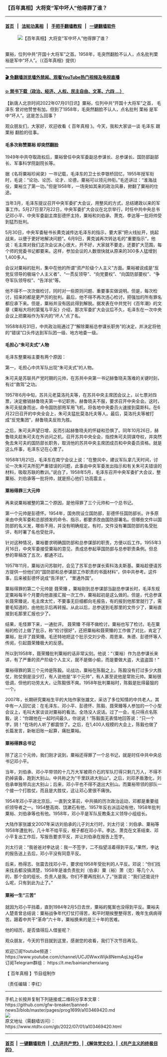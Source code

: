 ### 【百年真相】大将变“军中坏人”他得罪了谁？
------------------------

#### [首页](https://github.com/gfw-breaker/banned-news3/blob/master/README.md) &nbsp;&nbsp;|&nbsp;&nbsp; [法轮功真相](https://github.com/begood0513/basic/blob/master/README.md)  &nbsp;&nbsp;|&nbsp;&nbsp; [手把手翻墙教程](https://github.com/gfw-breaker/guides/wiki)  &nbsp;&nbsp;|&nbsp;&nbsp; [一键翻墙软件](https://github.com/gfw-breaker/nogfw/blob/master/README.md)  



<div><div class="featured_image">
 <figure>
  <img alt="【百年真相】大将变“军中坏人”他得罪了谁？" src="https://i.ntdtv.com/assets/uploads/2022/07/maxresdefault-12-800x450.jpg"/>
 </figure><br/>
 <span class="caption">
  粟裕，位列中共“开国十大将军”之首。1958年，毛突然翻脸不认人，点名批判栗裕是军中“坏人”。（《百年真相》提供）
 </span>
</div>
</div><hr/>

#### [ 🎬  免翻墙浏览墙外禁闻、观看YouTube热门视频及电视直播](https://github.com/gfw-breaker/HelloWorld)

#### [ 💥  禁书下载（政治、经济、人权、民主自由、文革、六四 ...）](https://github.com/gfw-breaker/books/blob/master/README.md)

<div><div class="post_content" itemprop="articleBody">
 <p>
  【新唐人北京时间2022年07月01日讯】粟裕，位列中共“开国十大将军”之首，
  <ok href="https://www.ntdtv.com/gb/毛泽东.htm">
   毛泽东
  </ok>
  曾对他赞誉有加。但到了1958年，毛突然翻脸不认人，点名批判
  <ok href="https://www.ntdtv.com/gb/栗裕.htm">
   栗裕
  </ok>
  是军中“坏人”。这是怎么回事？
 </p>
 <p>
  观众朋友们，大家好，欢迎收看《
  <ok href="https://www.ntdtv.com/gb/百年真相.htm">
   百年真相
  </ok>
  》。今天，我和大家谈一谈
  <ok href="https://www.ntdtv.com/gb/毛泽东.htm">
   毛泽东
  </ok>
  跟
  <ok href="https://www.ntdtv.com/gb/栗裕.htm">
   栗裕
  </ok>
  翻脸的往事。
 </p>
 <div class="video_fit_container">
 </div>
 <h4>
  毛多次称赞粟裕 却突然翻脸
 </h4>
 <p>
  1949年中共夺取政权后，粟裕曾任中央军委副总参谋长、总参谋长、国防部副部长、军事科学院副院长等。
 </p>
 <p>
  据《名将粟裕珍闻录》一书记载，毛泽东的卫士长李银桥回忆，1955年授军衔时，毛说：“论功、论历、论才、论德，粟裕可以领元帅衔。”毛还讲过：“淮海战役，粟裕立了第一功。”但是1958年，一场突如其来的政治风暴，掀翻了粟裕的仕途。
 </p>
 <p>
  当年3月，毛泽东提议召开中央军委扩大会议，用整风的方式，总结建政以来的军事工作。5月27日至7月22日，中央军委扩大会议在北京举行，时任中共中央总书记邓小平、中央军委副主席彭德怀主持，粟裕和刘伯承、萧克、李达等一批将帅受到猛烈批判。
 </p>
 <p>
  5月30日，中央军委秘书长黄克诚传达毛泽东的指示，要大家“把火线扯开，挑起战来，以便于更好地解决问题”。6月9日，黄克诚再次转达毛的“重要指示”，他说：毛主席对我们这次会议决心很大，开不好，大家就不要走。还要扩大范围，每个师的党委书记都要来。这样，参加会议的人数很快就从原来的300多人猛增到1,400多人。
 </p>
 <p>
  会议对粟裕的批判，集中在他的所谓“资产阶级个人主义”方面。粟裕被说成是“反党反领导的极端个人主义者”、“一贯反领导”、“向党要权”、“向国防部要权”、“争夺军队领导权”、“告洋状”等。
 </p>
 <p>
  他不得不一次次做检讨，同时对一些原则问题、重要事实做说明。但是，每次检讨，招来的都是更严厉的批判。最后，他不得不再次违心检讨，把强加的所有罪名都应承下来。但是，粟裕并没有因此得到解脱。据发表在中共党刊《百年潮》的文章《粟裕大将的蒙冤与平反》介绍，那次军委扩大会议后不久，毛泽东在一次中央会议上把粟裕作为军内的“坏人”点了名。
 </p>
 <p>
  1958年8月31日，中共政治局通过了“解除粟裕总参谋长职务”的决定，并决定将他的“错误”口头传达到军队团一级、地方地委一级。
 </p>
 <h4>
  毛担心“朱可夫式”人物
 </h4>
 <p>
  毛泽东整粟裕主要有两个原因：
 </p>
 <p>
  第一，毛担心中共军队出现“朱可夫式”的人物。
 </p>
 <p>
  朱可夫是苏联共产党时期的元帅，在苏共中央第一书记赫鲁晓夫落难的关键时刻，有过“救驾”之功。
 </p>
 <p>
  1957年6月中旬，苏共元老莫洛托夫等，在苏共中央主席团会议上，以七票对四票，决定撤销赫鲁晓夫第一书记职务。赫鲁晓夫不服，要求召开中央全会。这时，朱可夫挺身而出，命令国防部用军用飞机，将各地中央委员火速接到莫斯科。在6月22日召开的中央全会上，朱可夫猛批莫洛托夫等人。最后，莫洛托夫等被打成“反党集团”，赫鲁晓夫反败为胜。
 </p>
 <p>
  之后，朱可夫声望日增，反而引起赫鲁晓夫的怀疑和恐惧了。同年10月26日，赫鲁晓夫趁朱可夫在外访问之机，召开苏共中央全会，指控朱可夫阴谋夺权，并突然免去朱可夫的国防部长职务，取消他的苏共中央主席团成员和中央委员资格。就是这么件事，毛泽东记在心里了。
 </p>
 <p>
  1958年1月21日，毛泽东在南宁会议上说：“在整风中，建议军队拿几天时间，讨论一次朱可夫所犯严重错误的问题，此事由中央军委发出指示和有关朱可夫错误的材料，吸取苏联的教训。”说白了，1958年5月，毛泽东召开中央军委扩大会议，整粟裕、刘伯承等一批将帅，就是担心他们
  <ok href="https://www.ntdtv.com/gb/功高震主.htm">
   功高震主
  </ok>
  。
 </p>
 <h4>
  粟裕得罪三大元帅
 </h4>
 <p>
  再来说粟裕被整的第二个原因，是他得罪了三个元帅和一个总书记。
 </p>
 <p>
  第一个元帅是彭德怀。1954年，国务院设立国防部，彭德怀任国防部长。许多原来由中央军委和总部颁发的命令、指示，都要求改由国防部署名。但哪些文件以国防部的名义发，哪些不用，并没有明确规定。有时，文件没有署国防部的名受批评，有时署了名也受批评。
 </p>
 <p>
  针对这种情况，粟裕要求明确国防部和总参谋部的职责，方便以后工作。1955年3月16日，中央军委接受粟裕的意见，责成总参起草国防部与总参职责条例。但总参的草稿改了五次，都通不过。
 </p>
 <p>
  1957年11月，粟裕访问苏联时，会见了苏军总参谋长索科洛夫斯基。粟裕趁便请苏方提供一份他们的“国防部和总参谋部工作职责的书面材料”，供中共参考。这件事，后来被彭德怀说成“告洋状”，“里通外国”。
 </p>
 <p>
  粟裕得罪的第二个元帅是
  <ok href="https://www.ntdtv.com/gb/聂荣臻.htm">
   聂荣臻
  </ok>
  。粟裕刚到总参谋部当副总参谋长时，毛泽东规定粟裕每半个月要向他直接汇报一次工作，粟裕起初是这么做的。但是，代总参谋长聂荣臻说，毛主席太忙，不要事无巨细都向毛报告，有的报到他那里就行了，需要毛知道的，由他批示后再转报。从此以后，总参送到毛那里的文件少了，粟裕直接到毛那里汇报也少了。
 </p>
 <p>
  结果，毛怪罪下来，一通批评。
  <ok href="https://www.ntdtv.com/gb/聂荣臻.htm">
   聂荣臻
  </ok>
  不得不做检讨，粟裕也写了检讨。毛在粟裕的检讨上做了批示，称“检讨很好”，还把粟裕和聂荣臻的工作做了对比，肯定了粟裕，批评了聂荣臻。毛还特地把这个批示交刘少奇、周恩来、朱德、彭德怀等人传阅，引起聂荣臻极大的反感。
 </p>
 <p>
  所以到1958年，聂荣臻批判粟裕的话非常尖刻。他说：“（粟裕）作为总参谋长来讲，有了严重的资产阶级个人主义，就不是做小偷，而是要做大盗，大盗盗国！”
 </p>
 <p>
  粟裕得罪的第三个元帅是陈毅。论战功，粟裕在陈毅之上。陈毅没有打过多少大胜仗，败仗倒是没少打，有人说他是“半个元帅”，有人甚至说他是常败元帅。粟裕很低调，但他的功劳太大，让陈毅很不爽。1958年批判粟裕时，陈毅是批得最狠的一个。
 </p>
 <p>
  2007年，长期研究粟裕生平的大陆作家张雄文，采访了多位知情的中共老人。其中有一人回忆说：在毛泽东、邓小平、彭德怀、陈毅、聂荣臻等人参加的一个小型会议上，毛叫大家谈谈对粟裕的看法。全场没人说话。过了一会，毛只得点名陈毅，说：“你跟他在一起时间最久，你说说！”陈毅面无表情地回答说：“只一个字，阴！”在场的人听了都震惊了。之后，在1,400人规模的大会上，陈毅也做了长篇发言，新帐旧账一起算，痛批粟裕。
 </p>
 <h4>
  粟裕得罪总书记
 </h4>
 <p>
  除了这三个元帅，我们刚才说到，粟裕还得罪了一个总书记，就是时任中共中央总书记邓小平。
 </p>
 <p>
  当年，刘伯承、邓小平带领的十几万大军被蒋介石的军队打得只剩几万人，不得不扔掉装备，跑到大别山。中共称之为“千里跃进大别山”。之后，刘邓矛盾激化，刘伯承单独带兵出大别山；后来，邓小平也不得不退出大别山。而粟裕带领的部队一个接一个打胜仗，而且是大胜仗，这让邓心里很不痛快。
 </p>
 <p>
  1954年邓小平进北京后，一直到文革前，中共搞的历次政治运动，邓都是重要组织领导者之一。1954整高岗、饶漱石有他，1957年反右派运动有他，1958年批判粟裕、刘伯承等也有他。1958年，邓小平是军队反教条主义领导小组组长。
 </p>
 <p>
  大陆作家张雄文2007年采访刘伯承的儿子刘太行时，刘太行说：刘伯承、粟裕等1958年遭批判，几十年不给平反，根子都在邓小平。李达、萧克在文革结束、邓小平复出工作后，写报告要求平反，并让刘伯承在报告上签字。
 </p>
 <p>
  刘太行说：“我爸爸对李达说：我一不签字，二不指望活着得到平反。”果然，李达的报告送上去后，邓小平没有同意平反。
 </p>
 <p>
  后来，杨得志、张震去找邓小平，要求给1958年受批判的人平反。邓说：“你们找来找去都没搞清楚，1958年是谁负责批刘（伯承）粟（裕）萧（克）等几个人的，那个会的组长、负责人是我。你们不要再找别人了。”张震说：“我们还能说什么呢，只有到此为止了。”
 </p>
 <h4>
  粟裕一生“三苦”
 </h4>
 <p>
  就因为邓小平挡着，直到1984年2月5日去世，粟裕的冤案也没得到平反。粟裕夫人楚青曾总结说：粟裕战争年代打仗打得苦，和平时期挨整整得苦，晚年生病病得苦。跟着中共干“革命”六十年，粟裕换来的是三十年的苦难。
 </p>
 <p>
  他的经历，是否值得后人借鉴呢？
 </p>
 <p>
  观众朋友，今天的节目就到这里，感谢您的收看，我们下次节目再见。
 </p>
 <p>
  欢迎订阅Youtube频道：
  <ok href="https://www.youtube.com/channel/UCJ0WwxWijk8NemAqLtqj4Sw">
   https://www.youtube.com/channel/UCJ0WwxWijk8NemAqLtqj4Sw
  </ok>
  <br/>
  订阅Telegram群组：
  <ok href="https://t.me/bainianzhenxiang">
   https://t.me/bainianzhenxiang
  </ok>
 </p>
 <p>
  【
  <ok href="https://www.ntdtv.com/gb/百年真相.htm">
   百年真相
  </ok>
  】节目组制作
 </p>
 <p>
  （责任编辑：李红）
 </p>
 <div class="single_ad">
 </div>
</div>
</div>
<hr/>
手机上长按并复制下列链接或二维码分享本文章：<br/>
https://github.com/gfw-breaker/banned-news3/blob/master/pages/prog1699/a103469420.md <br/>
<a href='https://github.com/gfw-breaker/banned-news3/blob/master/pages/prog1699/a103469420.md'><img src='https://github.com/gfw-breaker/banned-news3/blob/master/pages/prog1699/a103469420.md.png'/></a> <br/>
原文地址（需翻墙访问）：https://www.ntdtv.com/gb/2022/07/01/a103469420.html


------------------------
#### [首页](https://github.com/gfw-breaker/banned-news3/blob/master/README.md) &nbsp;|&nbsp; [一键翻墙软件](https://github.com/gfw-breaker/nogfw/blob/master/README.md) &nbsp;| [《九评共产党》](https://github.com/gfw-breaker/9ping.md/blob/master/README.md#九评之一评共产党是什么) | [《解体党文化》](https://github.com/gfw-breaker/jtdwh.md/blob/master/README.md) | [《共产主义的终极目的》](https://github.com/gfw-breaker/gczydzjmd.md/blob/master/README.md)


<img src='http://gfw-breaker.win/banned-news3/pages/prog1699/a103469420.md' width='0px' height='0px'/>